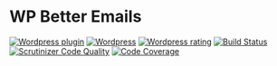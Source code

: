 # WP Better Emails

[![Wordpress plugin](http://img.shields.io/wordpress/plugin/v/wp-better-emails.svg)](https://wordpress.org/plugins/wp-better-emails/)
[![Wordpress](http://img.shields.io/wordpress/plugin/dt/wp-better-emails.svg)](https://wordpress.org/plugins/wp-better-emails/)
[![Wordpress rating](http://img.shields.io/wordpress/plugin/r/wp-better-emails.svg)](https://wordpress.org/plugins/wp-better-emails/)
[![Build Status](https://travis-ci.org/nlemoine/wp-better-emails.svg?branch=develop)](https://travis-ci.org/nlemoine/wp-better-emails)
[![Scrutinizer Code Quality](https://scrutinizer-ci.com/g/nlemoine/wp-better-emails/badges/quality-score.png?b=develop)](https://scrutinizer-ci.com/g/nlemoine/wp-better-emails/?branch=develop)
[![Code Coverage](https://scrutinizer-ci.com/g/nlemoine/wp-better-emails/badges/coverage.png?b=develop)](https://scrutinizer-ci.com/g/nlemoine/wp-better-emails/?branch=develop)
